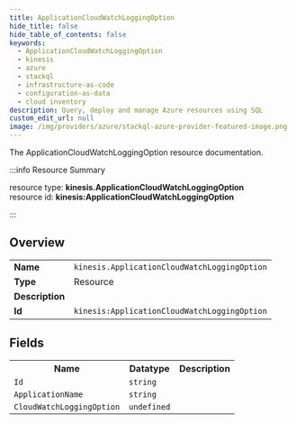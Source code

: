 ```yaml
---
title: ApplicationCloudWatchLoggingOption
hide_title: false
hide_table_of_contents: false
keywords:
  - ApplicationCloudWatchLoggingOption
  - kinesis
  - azure
  - stackql
  - infrastructure-as-code
  - configuration-as-data
  - cloud inventory
description: Query, deploy and manage Azure resources using SQL
custom_edit_url: null
image: /img/providers/azure/stackql-azure-provider-featured-image.png
---
```

The ApplicationCloudWatchLoggingOption resource documentation.

:::info Resource Summary

<div class="row">
<div class="providerDocColumn">
<span>resource type:&nbsp;<b>kinesis.ApplicationCloudWatchLoggingOption</b></span><br />
<span>resource id:&nbsp;<b>kinesis:ApplicationCloudWatchLoggingOption</b></span><br />
</div>
</div>

:::

## Overview
<table><tbody>
<tr><td><b>Name</b></td><td><code>kinesis.ApplicationCloudWatchLoggingOption</code></td></tr>
<tr><td><b>Type</b></td><td>Resource</td></tr>
<tr><td><b>Description</b></td><td></td></tr>
<tr><td><b>Id</b></td><td><code>kinesis:ApplicationCloudWatchLoggingOption</code></td></tr>
</tbody></table>

## Fields
<table><tbody>
<tr><th>Name</th><th>Datatype</th><th>Description</th></tr>
<tr><td><code>Id</code></td><td><code>string</code></td><td></td></tr><tr><td><code>ApplicationName</code></td><td><code>string</code></td><td></td></tr><tr><td><code>CloudWatchLoggingOption</code></td><td><code>undefined</code></td><td></td></tr>
</tbody></table>
